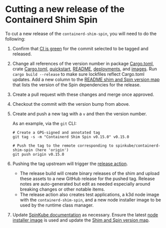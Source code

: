 # Cutting a new release of the Containerd Shim Spin

To cut a new release of the `containerd-shim-spin`, you will need to do the
following:

1. Confirm that [CI is
   green](https://github.com/spinkube/containerd-shim-spin/actions) for the
   commit selected to be tagged and released.

1. Change all references of the version number in package
   [Cargo.toml](./Cargo.toml), crate
   [Cargo.toml](./containerd-shim-spin/Cargo.toml),
   [quickstart](./containerd-shim-spin/quickstart.md), [README](./README.md),
   [deployments](./deployments/), and [images](./images/). Run `cargo build
   --release` to make sure lockfiles reflect Cargo.toml updates. Add a new
   column to the [README shim and Spin version
   map](./README.md#shim-and-spin-version-map) that lists the version of the
   Spin dependencies for the release.

1. Create a pull request with these changes and merge once approved.

1. Checkout the commit with the version bump from above.

1. Create and push a new tag with a `v` and then the version number.

    As an example, via the `git` CLI:

    ```
    # Create a GPG-signed and annotated tag
    git tag -s -m "Containerd Shim Spin v0.15.0" v0.15.0

    # Push the tag to the remote corresponding to spinkube/containerd-shim-spin (here 'origin')
    git push origin v0.15.0
    ```

1. Pushing the tag upstream will trigger the [release
   action](https://github.com/spinkube/containerd-shim-spin/actions/workflows/release.yaml).
    - The release build will create binary releases of the shim and upload these
      assets to a new GitHub release for the pushed tag. Release notes are
      auto-generated but edit as needed especially around breaking changes or
      other notable items.
    - The release action also creates test applications, a k3d node image with
      the `containerd-shim-spin`, and a new node installer image to be used by
      the runtime class manager.
  
1. Update [SpinKube documentation](https://github.com/spinkube/documentation) as
   necessary. Ensure the latest [node installer
   image](https://www.spinkube.dev/docs/install/installing-with-helm/#prepare-the-cluster)
   is used and update the [Shim and Spin version
   map](https://www.spinkube.dev/docs/reference/shim-spin-version-map/).